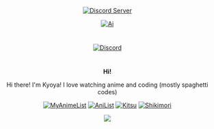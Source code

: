 
<div align="center">


[![Discord Server](https://discordapp.com/api/guilds/1020705385411264525/embed.png)](https://kyoyacchi.github.io/discord)


[![Ai](https://us-east-1.tixte.net/uploads/kyoya.discowd.com/Ai.png)](https://kyoyacchi.github.io)
#
  <a href="https://discord.com/users/468509605828493322" target="_blank"><img align="center" alt="Discord"
        src="https://lanyard.cnrad.dev/api/468509605828493322?bg=141321&borderRadius=8px&hideDiscrim=true" /></a>
#
 **__Hi!__**
<p> Hi there! I'm Kyoya! I love watching anime and coding (mostly spaghetti codes)

</p>

[![MyAnimeList](https://img.shields.io/static/v1?label=&message=KyoyaTempest&color=2E51A2&logo=myanimelist&logoColor=white)](https://kyoyacchi.github.io/mal)
[![AniList](https://img.shields.io/static/v1?label=&message=kyoyacchi&color=02A9FF&logo=anilist&logoColor=white)](https://anilist.co/user/kyoyacchi/)
[![Kitsu](https://img.shields.io/static/v1?label=&message=kyoyacchi&color=FD755C&logo=kitsu&logoColor=white)](https://kitsu.io/users/kyoyacchi)
[![Shikimori](https://img.shields.io/static/v1?label=&message=kyoyacchi&color=red&logo=shikimori&logoColor=white)](https://shikimori.me/kyoyacchi)


![](https://komarev.com/ghpvc/?username=kyoyacchi&color=d93a7c)
</div>

